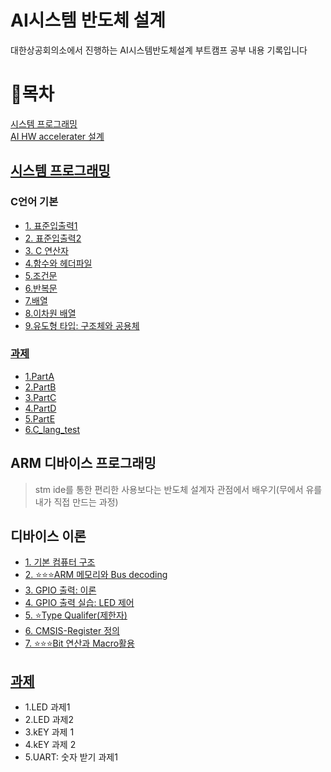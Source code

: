 # AI시스템 반도체 설계
대한상공회의소에서 진행하는 AI시스템반도체설계 부트캠프 공부 내용 기록입니다

# 📖목차
[시스템 프로그래밍](#시스템프로그래밍)<br>
[AI HW accelerater 설계](#AI-HW-accelerater-설계)


## [시스템 프로그래밍](https://github.com/drgn88/ai-btcamp-TIL/tree/main/%EC%8B%9C%EC%8A%A4%ED%85%9C%ED%94%84%EB%A1%9C%EA%B7%B8%EB%9E%98%EB%B0%8D)
### C언어 기본
- [1. 표준입출력1](https://github.com/drgn88/ai-btcamp-TIL/blob/main/%EC%8B%9C%EC%8A%A4%ED%85%9C%ED%94%84%EB%A1%9C%EA%B7%B8%EB%9E%98%EB%B0%8D/1.%ED%91%9C%EC%A4%80%EC%9E%85%EC%B6%9C%EB%A0%A51.md)
- [2. 표준입출력2](https://github.com/drgn88/ai-btcamp-TIL/blob/main/%EC%8B%9C%EC%8A%A4%ED%85%9C%ED%94%84%EB%A1%9C%EA%B7%B8%EB%9E%98%EB%B0%8D/2.%ED%91%9C%EC%A4%80%EC%9E%85%EC%B6%9C%EB%A0%A52.md)
- [3. C 연산자](https://github.com/drgn88/ai-btcamp-TIL/blob/main/%EC%8B%9C%EC%8A%A4%ED%85%9C%ED%94%84%EB%A1%9C%EA%B7%B8%EB%9E%98%EB%B0%8D/3.%EC%97%B0%EC%82%B0%EC%9E%90.md)
- [4.함수와 헤더파일](https://github.com/drgn88/ai-btcamp-TIL/blob/main/%EC%8B%9C%EC%8A%A4%ED%85%9C%ED%94%84%EB%A1%9C%EA%B7%B8%EB%9E%98%EB%B0%8D/4.%ED%95%A8%EC%88%98%EC%99%80%20%ED%97%A4%EB%8D%94%ED%8C%8C%EC%9D%BC.md)
- [5.조건문](https://github.com/drgn88/ai-btcamp-TIL/blob/main/%EC%8B%9C%EC%8A%A4%ED%85%9C%ED%94%84%EB%A1%9C%EA%B7%B8%EB%9E%98%EB%B0%8D/5.%EC%A1%B0%EA%B1%B4%EB%AC%B8(if%2C%20switch-case).md)
- [6.반복문](https://github.com/drgn88/ai-btcamp-TIL/blob/main/%EC%8B%9C%EC%8A%A4%ED%85%9C%ED%94%84%EB%A1%9C%EA%B7%B8%EB%9E%98%EB%B0%8D/6.%EB%B0%98%EB%B3%B5%EB%AC%B8(for%2C%20while).md)
- [7.배열](https://github.com/drgn88/ai-btcamp-TIL/blob/main/%EC%8B%9C%EC%8A%A4%ED%85%9C%ED%94%84%EB%A1%9C%EA%B7%B8%EB%9E%98%EB%B0%8D/7.%EB%B0%B0%EC%97%B4.md)
- [8.이차원 배열](https://github.com/drgn88/ai-btcamp-TIL/blob/main/%EC%8B%9C%EC%8A%A4%ED%85%9C%ED%94%84%EB%A1%9C%EA%B7%B8%EB%9E%98%EB%B0%8D/8.%EC%9D%B4%EC%B0%A8%EC%9B%90%EB%B0%B0%EC%97%B4.md#%EC%9D%B4%EC%B0%A8%EC%9B%90-%EB%B0%B0%EC%97%B4%EC%9D%98-%EA%B5%AC%EC%A1%B0)
- [9.유도형 타입: 구조체와 공용체](https://github.com/drgn88/ai-btcamp-TIL/blob/main/%EC%8B%9C%EC%8A%A4%ED%85%9C%ED%94%84%EB%A1%9C%EA%B7%B8%EB%9E%98%EB%B0%8D/9.%EC%9C%A0%EB%8F%84%ED%98%95%20%ED%83%80%EC%9E%85.md)

### [과제](https://github.com/drgn88/ai-btcamp-TIL/tree/main/%EC%8B%9C%EC%8A%A4%ED%85%9C%ED%94%84%EB%A1%9C%EA%B7%B8%EB%9E%98%EB%B0%8D/%EA%B3%BC%EC%A0%9C)
- [1.PartA](https://github.com/drgn88/ai-btcamp-TIL/tree/main/%EC%8B%9C%EC%8A%A4%ED%85%9C%ED%94%84%EB%A1%9C%EA%B7%B8%EB%9E%98%EB%B0%8D/%EA%B3%BC%EC%A0%9C/PartA)
- [2.PartB](https://github.com/drgn88/ai-btcamp-TIL/tree/main/%EC%8B%9C%EC%8A%A4%ED%85%9C%ED%94%84%EB%A1%9C%EA%B7%B8%EB%9E%98%EB%B0%8D/%EA%B3%BC%EC%A0%9C/PartB)
- [3.PartC](https://github.com/drgn88/ai-btcamp-TIL/tree/main/%EC%8B%9C%EC%8A%A4%ED%85%9C%ED%94%84%EB%A1%9C%EA%B7%B8%EB%9E%98%EB%B0%8D/%EA%B3%BC%EC%A0%9C/PartC)
- [4.PartD](https://github.com/drgn88/ai-btcamp-TIL/blob/main/%EC%8B%9C%EC%8A%A4%ED%85%9C%ED%94%84%EB%A1%9C%EA%B7%B8%EB%9E%98%EB%B0%8D/%EA%B3%BC%EC%A0%9C/PartD/solve_D.c)
- [5.PartE](https://github.com/drgn88/ai-btcamp-TIL/tree/main/%EC%8B%9C%EC%8A%A4%ED%85%9C%ED%94%84%EB%A1%9C%EA%B7%B8%EB%9E%98%EB%B0%8D/%EA%B3%BC%EC%A0%9C/PartE)
- [6.C_lang_test](https://github.com/drgn88/ai-btcamp-TIL/blob/main/%EC%8B%9C%EC%8A%A4%ED%85%9C%ED%94%84%EB%A1%9C%EA%B7%B8%EB%9E%98%EB%B0%8D/%EA%B3%BC%EC%A0%9C/C_level_test/c_lang_test.c)

## ARM 디바이스 프로그래밍
> stm ide를 통한 편리한 사용보다는 반도체 설계자 관점에서 배우기(무에서 유를 내가 직접 만드는 과정)
## 디바이스 이론
- [1. 기본 컴퓨터 구조](https://github.com/drgn88/ai-btcamp-TIL/blob/main/ARM%20%EB%94%94%EB%B0%94%EC%9D%B4%EC%8A%A4%20%ED%94%84%EB%A1%9C%EA%B7%B8%EB%9E%98%EB%B0%8D/1.%EA%B8%B0%EB%B3%B8_%EC%BB%B4%ED%93%A8%ED%84%B0%EA%B5%AC%EC%A1%B0.md)
- [2. ⭐⭐⭐ARM 메모리와 Bus decoding](https://github.com/drgn88/ai-btcamp-TIL/blob/main/ARM%20%EB%94%94%EB%B0%94%EC%9D%B4%EC%8A%A4%20%ED%94%84%EB%A1%9C%EA%B7%B8%EB%9E%98%EB%B0%8D/2.ARM%20%EB%A9%94%EB%AA%A8%EB%A6%AC%EC%99%80%20Bus%20decoding.md#1-%EB%B0%98%EB%8F%84%EC%B2%B4-%EB%A9%94%EB%AA%A8%EB%A6%AC-%EB%B6%84%EC%84%9D)
- [3. GPIO 출력: 이론](https://github.com/drgn88/ai-btcamp-TIL/blob/main/ARM%20%EB%94%94%EB%B0%94%EC%9D%B4%EC%8A%A4%20%ED%94%84%EB%A1%9C%EA%B7%B8%EB%9E%98%EB%B0%8D/3.GPIO%EC%B6%9C%EB%A0%A5_%EC%9D%B4%EB%A1%A0.md)
- [4. GPIO 출력 실습: LED 제어](https://github.com/drgn88/ai-btcamp-TIL/blob/main/ARM%20%EB%94%94%EB%B0%94%EC%9D%B4%EC%8A%A4%20%ED%94%84%EB%A1%9C%EA%B7%B8%EB%9E%98%EB%B0%8D/4.GPIO_PORT_LED.md)
- [5. ⭐Type Qualifer(제한자)](https://github.com/drgn88/ai-btcamp-TIL/blob/main/ARM%20%EB%94%94%EB%B0%94%EC%9D%B4%EC%8A%A4%20%ED%94%84%EB%A1%9C%EA%B7%B8%EB%9E%98%EB%B0%8D/5.Type_Qualifier.md)
- [6. CMSIS-Register 정의](https://github.com/drgn88/ai-btcamp-TIL/blob/main/ARM%20%EB%94%94%EB%B0%94%EC%9D%B4%EC%8A%A4%20%ED%94%84%EB%A1%9C%EA%B7%B8%EB%9E%98%EB%B0%8D/6.CMSIS.md)
- [7. ⭐⭐⭐Bit 연산과 Macro활용](https://github.com/drgn88/ai-btcamp-TIL/blob/main/ARM%20%EB%94%94%EB%B0%94%EC%9D%B4%EC%8A%A4%20%ED%94%84%EB%A1%9C%EA%B7%B8%EB%9E%98%EB%B0%8D/7.%EB%B9%84%ED%8A%B8%EC%97%B0%EC%82%B0%EA%B3%BC%20%EB%A7%A4%ED%81%AC%EB%A1%9C%ED%99%9C%EC%9A%A9.md)

## [과제](https://github.com/drgn88/ai-btcamp-TIL/tree/main/ARM%20%EB%94%94%EB%B0%94%EC%9D%B4%EC%8A%A4%20%ED%94%84%EB%A1%9C%EA%B7%B8%EB%9E%98%EB%B0%8D/%EC%8B%A4%EC%8A%B5)
- 1.LED 과제1
- 2.LED 과제2
- 3.kEY 과제 1
- 4.kEY 과제 2
- 5.UART: 숫자 받기 과제1
